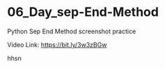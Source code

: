 # 06_Day_sep-End-Method
Python Sep End Method
screenshot practice

Video Link: https://bit.ly/3w3zBGw



hhsn
